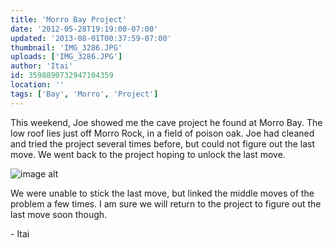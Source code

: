 ```yaml
---
title: 'Morro Bay Project'
date: '2012-05-28T19:19:00-07:00'
updated: '2013-08-01T00:37:59-07:00'
thumbnail: 'IMG_3286.JPG'
uploads: ['IMG_3286.JPG']
author: 'Itai'
id: 3598890732947104359
location: ''
tags: ['Bay', 'Morro', 'Project']
---
```

This weekend, Joe showed me the cave project he found at Morro Bay. The low roof lies just off Morro Rock, in a field of poison oak. Joe had cleaned and tried the project several times before, but could not figure out the last move. We went back to the project hoping to unlock the last move.

![image alt](uploads/IMG_3286.JPG)

We were unable to stick the last move, but linked the middle moves of the problem a few times. I am sure we will return to the project to figure out the last move soon though.

\- Itai

